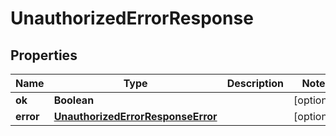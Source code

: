 

# UnauthorizedErrorResponse


## Properties

Name | Type | Description | Notes
------------ | ------------- | ------------- | -------------
**ok** | **Boolean** |  |  [optional]
**error** | [**UnauthorizedErrorResponseError**](UnauthorizedErrorResponseError.md) |  |  [optional]



